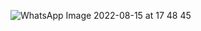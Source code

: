 ![WhatsApp Image 2022-08-15 at 17 48 45](https://user-images.githubusercontent.com/104745187/184715903-578f05c1-5598-40a7-b05e-2c61e010a0b7.jpeg)

